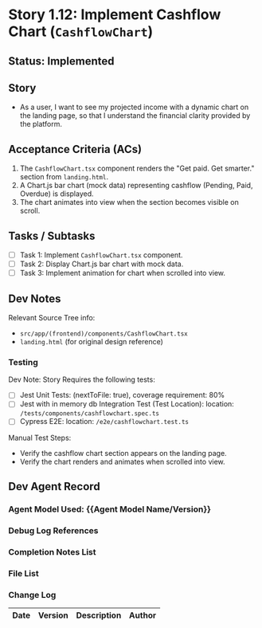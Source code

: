 # Story 1.12: Implement Cashflow Chart (`CashflowChart`)

## Status: Implemented

## Story

- As a user, I want to see my projected income with a dynamic chart on the landing page, so that I understand the financial clarity provided by the platform.

## Acceptance Criteria (ACs)

1.  The `CashflowChart.tsx` component renders the "Get paid. Get smarter." section from `landing.html`.
2.  A Chart.js bar chart (mock data) representing cashflow (Pending, Paid, Overdue) is displayed.
3.  The chart animates into view when the section becomes visible on scroll.

## Tasks / Subtasks

- [ ] Task 1: Implement `CashflowChart.tsx` component.
- [ ] Task 2: Display Chart.js bar chart with mock data.
- [ ] Task 3: Implement animation for chart when scrolled into view.

## Dev Notes

Relevant Source Tree info:
- `src/app/(frontend)/components/CashflowChart.tsx`
- `landing.html` (for original design reference)

### Testing

Dev Note: Story Requires the following tests:

- [ ] Jest Unit Tests: (nextToFile: true), coverage requirement: 80%
- [ ] Jest with in memory db Integration Test (Test Location): location: `/tests/components/cashflowchart.spec.ts`
- [ ] Cypress E2E: location: `/e2e/cashflowchart.test.ts`

Manual Test Steps:
- Verify the cashflow chart section appears on the landing page.
- Verify the chart renders and animates when scrolled into view.

## Dev Agent Record

### Agent Model Used: {{Agent Model Name/Version}}

### Debug Log References

### Completion Notes List

### File List

### Change Log

| Date | Version | Description | Author |
| :--- | :------ | :---------- | :----- |
